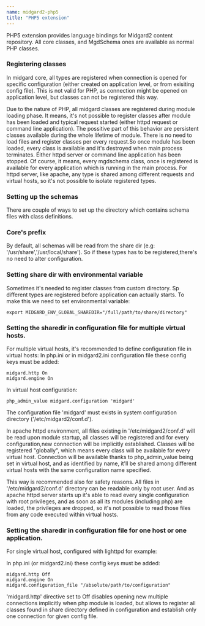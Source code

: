```yaml
---
name: midgard2-php5
title: "PHP5 extension"
---
```


PHP5 extension provides language bindings for Midgard2 content repository. All core classes, and MgdSchema ones are available as normal PHP classes.

### Registering classes

In midgard core, all types are registered when connection is opened for specific configuration (either created on application level, or from exisiting config file). This is not valid for PHP, as connection might be opened on application level, but classes can not be registered this way.

Due to the nature of PHP, all midgard classes are registered during module loading phase. It means, it's not possible to register classes after module has been loaded and typical request started (either httpd request or command line application). The possitive part of this behavior are persistent classes available during the whole lifetime of module. There is no need to load files and register classes per every request.So once module has been loaded, every class is available and it's destroyed when main process terminates. Either httpd server or command line application has been stopped. Of course, it means, every mgdschema class, once is registered is available for every application which is running in the main process. For httpd server, like apache, any type is shared among different requests and virtual hosts, so it's not possible to isolate registered types. 

### Setting up the schemas

There are couple of ways to set up the directory which contains schema files with class definitions.

### Core's prefix

By default, all schemas will be read from the share dir (e.g: '/usr/share','/usr/local/share'). So if these types has to be registered,there's no need to alter configuration.

### Setting share dir with environmental variable

Sometimes it's needed to register classes from custom directory. Sp different types are registered before application can actually starts.
To make this we need to set environmental variable:

    export MIDGARD_ENV_GLOBAL_SHAREDIR="/full/path/to/share/directory"

### Setting the sharedir in configuration file for multiple virtual hosts.

For multiple virtual hosts, it's recommended to define configuration file in virtual hosts:
In php.ini or in midgard2.ini configuration file these config keys must be added:

    midgard.http On
    midgard.engine On

In virtual host configuration:

    php_admin_value midgard.configuration 'midgard'

The configuration file 'midgard' must exists in system configuration directory ('/etc/midgard2/conf.d').

In apache httpd environment, all files existing in '/etc/midgard2/conf.d' will be read upon module startup, all classes will be registered and for every configuration,new connection will be implicitly established. Classes will be registered "globally", which means every class will be available for every virtual host. Connection will be available thanks to php_admin_value being set in virtual host, and as identified by name, it'll be shared among different virtual hosts with the same configuration name specified.

This way is recommended also for safety reasons. All files in '/etc/midgard2/conf.d' directory can be readable only by root user. And as apache httpd server starts up it's able to read every single configuration with root privileges, and as soon as all its modules (including php) are loaded, the privileges are dropped, so it's not possible to read those files from any code executed within virtual hosts. 

### Setting the sharedir in configuration file for one host or one application.

For single virtual host, configured with lighttpd for example:

In php.ini (or midgard2.ini) these config keys must be added:

    midgard.http Off
    midgard.engine On
    midgard.configuration_file "/absolute/path/to/configuration"

'midgard.http' directive set to Off disables opening new multiple connections implicitly when php module is loaded, but allows to register all classes found in share directory defined in configuration and establish only one connection for given config file.
